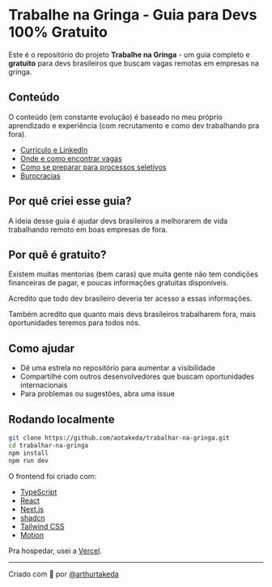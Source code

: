 # Trabalhe na Gringa - Guia para Devs 100% Gratuito

Este é o repositório do projeto **Trabalhe na Gringa** - um guia completo e **gratuito** para devs brasileiros que buscam vagas remotas em empresas na gringa.

## Conteúdo

O conteúdo (em constante evolução) é baseado no meu próprio aprendizado e experiência (com recrutamento e como dev trabalhando pra fora).

- [Currículo e LinkedIn](https://devremoto.com.br/guia/curriculo)
- [Onde e como encontrar vagas](https://devremoto.com.br/guia/onde-e-como-encontrar-vagas)
- [Como se preparar para processos seletivos](https://devremoto.com.br/guia/processo-seletivo)
- [Burocracias](https://devremoto.com.br/guia/burocracias)

## Por quê criei esse guia?

A ideia desse guia é ajudar devs brasileiros a melhorarem de vida trabalhando remoto em boas empresas de fora.

## Por quê é gratuito?

Existem muitas mentorias (bem caras) que muita gente não tem condições financeiras de pagar, e poucas informações gratuitas disponíveis.

Acredito que todo dev brasileiro deveria ter acesso a essas informações.

Também acredito que quanto mais devs brasileiros trabalharem fora, mais oportunidades teremos para todos nós.

## Como ajudar

- Dê uma estrela no repositório para aumentar a visibilidade
- Compartilhe com outros desenvolvedores que buscam oportunidades internacionais
- Para problemas ou sugestões, abra uma issue

## Rodando localmente

```bash
git clone https://github.com/aotakeda/trabalhar-na-gringa.git
cd trabalhar-na-gringa
npm install
npm run dev
```

O frontend foi criado com:

- [TypeScript](https://www.typescriptlang.org/)
- [React](https://react.dev/)
- [Next.js](https://nextjs.org/)
- [shadcn](https://ui.shadcn.com/)
- [Tailwind CSS](https://tailwindcss.com/)
- [Motion](https://motion.dev/)

Pra hospedar, usei a [Vercel](https://vercel.com/).

---

Criado com 💜 por [@arthurtakeda](https://linkedin.com/in/arthurtakeda)
